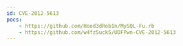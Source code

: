 ```yaml
---
id: CVE-2012-5613
pocs:
    - https://github.com/Hood3dRob1n/MySQL-Fu.rb
    - https://github.com/w4fz5uck5/UDFPwn-CVE-2012-5613
---
```

